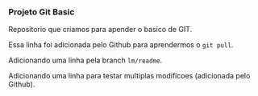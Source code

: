 ### Projeto Git Basic
Repositorio que criamos para apender o basico de GIT.

Essa linha foi adicionada pelo Github para aprendermos o `git pull`.

Adicionando uma linha pela branch `lm/readme`.

Adicionando uma linha para testar multiplas modificoes (adicionada pelo Github).
